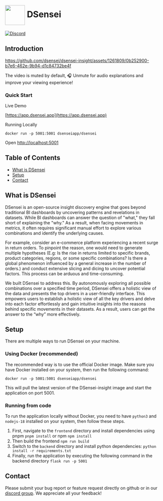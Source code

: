 # <img valign="middle" src="https://github.com/logunify/dsensei/blob/main/docs/images/logo.png" width="65" height="65"/> DSensei

[![Discord](https://img.shields.io/badge/discord-@DSensei-blue.svg?logo=discord)](https://discord.gg/fRzNUEugRU)

## Introduction



https://github.com/dsensei/dsensei-insight/assets/1261809/0b252900-b7e6-462e-9b94-d1c84732be4f


The video is muted by default, 🎧 Unmute for audio explanations and improve your viewing experience!

### Quick Start

Live Demo

[https://app.dsensei.app](https://app.dsensei.app)

Running Locally

```shell
docker run -p 5001:5001 dsenseiapp/dsensei
```

Open [http://localhost:5001](http://localhost:5001)

## Table of Contents

- [What is DSensei](#What-is-DSensei)
- [Setup](#Setup)
- [Contact](#Contact)

## What is DSensei

DSensei is an open-source insight discovery engine that goes beyond
traditional BI dashboards by uncovering patterns and revelations in
datasets. While BI dashboards can answer the question of "what,"
they fall short of explaining the "why." As a result, when facing movements
in metrics, it often requires significant manual effort to explore
various combinations and identify the underlying causes.

For example, consider an e-commerce platform experiencing a recent
surge in return orders. To pinpoint the reason, one would need to
generate multiple hypotheses (E.g: Is the rise in returns limited to
specific brands, product categories, regions, or some specific
combinations? Is there a global phenomenon influenced by a general
increase in the number of orders.) and conduct extensive slicing and
dicing to uncover potential factors. This process can be arduous and
time-consuming.

We built DSensei to address this. By autonomously exploring all
possible combinations over a specified time period, DSensei offers a
holistic view of the data and presents the top drivers in a
user-friendly interface. This empowers users to establish a holistic
view of all the key drivers and delve into each factor effortlessly
and gain intuitive insights into the reasons behind specific
movements in their datasets. As a result, users can get the answer
to the “why” more effectively.

## Setup

There are multiple ways to run DSensei on your machine.

### Using Docker (recommended)

The recommended way is to use the official Docker image. Make sure you have Docker installed on your system, then run the following command:

```shell
docker run -p 5001:5001 dsenseiapp/dsensei
```

This will pull the latest version of the DSensei-insight image and start the application on port 5001.

### Running from code

To run the application locally without Docker, you need to have `python3` and `nodejs-18` installed on your system, then follow these steps.

1. First, navigate to the `frontend` directory and install dependencies using pnpm `pnpm install` or npm `npm install`
2. Then build the frontend `npm run build`
3. Switch to the `backend` directory and install python dependencies: `python install -r requirements.txt`
4. Finally, run the application by executing the following command in the backend directory `flask run -p 5001`

## Contact

Please submit your bug report or feature request directly on github or in our [discord group](https://discord.gg/fRzNUEugRU). We appreciate all your feedback!
